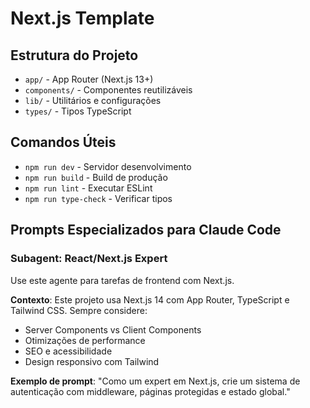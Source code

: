 # Next.js Template

## Estrutura do Projeto
- `app/` - App Router (Next.js 13+)
- `components/` - Componentes reutilizáveis
- `lib/` - Utilitários e configurações
- `types/` - Tipos TypeScript

## Comandos Úteis
- `npm run dev` - Servidor desenvolvimento
- `npm run build` - Build de produção  
- `npm run lint` - Executar ESLint
- `npm run type-check` - Verificar tipos

## Prompts Especializados para Claude Code

### Subagent: React/Next.js Expert
Use este agente para tarefas de frontend com Next.js.

**Contexto**: Este projeto usa Next.js 14 com App Router, TypeScript e Tailwind CSS. Sempre considere:
- Server Components vs Client Components
- Otimizações de performance
- SEO e acessibilidade
- Design responsivo com Tailwind

**Exemplo de prompt**:
"Como um expert em Next.js, crie um sistema de autenticação com middleware, páginas protegidas e estado global."